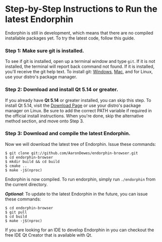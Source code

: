# Step-by-Step Instructions to Run the latest Endorphin

Endorphin is still in development, which means that there are no compiled installable packages yet. To try the latest code, follow this guide.

### Step 1: Make sure git is installed.
To see if git is installed, open up a terminal window and type `git`. If it is not installed, the terminal will report back command not found. If it is installed, you'll receive the git help text. To install git: [Windows](https://gitforwindows.org/), [Mac](https://git-scm.com/download/mac), and for Linux, use your distro's package manager.

### Step 2: Download and install Qt 5.14 or greater.
If you already have **Qt 5.14** or greater installed, you can skip this step. To install Qt 5.14, visit the [Download Page](https://www.qt.io/download) or use your distro's package manager on Linux. Be sure to add the correct PATH variable if required in the official install instructions. When you're done, skip the alternative method section, and move onto Step 3.

### Step 3: Download and compile the latest Endorphin.
Now we will download the latest tree of Endorphin. Issue these commands:
```
$ git clone git://github.com/AaronDewes/endorphin-browser.git
$ cd endorphin-browser
$ mkdir build && cd build
$ cmake ..
$ make -j$(nproc)
```
Endorphin is now compiled. To run endorphin, simply run `./endorphin` from the current directory.

_**Optional**_: To update to the latest Endorphin in the future, you can issue these commands:
```
$ cd endorphin-browser
$ git pull
$ cd build
$ make -j$(nproc)
```

If you are looking for an IDE to develop Endorphin in you can checkout the free IDE Qt Creator that is available with Qt.
